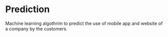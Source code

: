 # Prediction

 Machine learning algothrim to predict the use of mobile app and website of a company by the customers.
